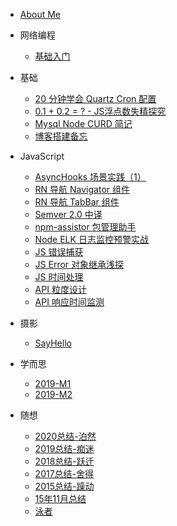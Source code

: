 * [About Me](README.md)

* 网络编程
  * [基础入门](./block-network/README.md)
* 基础
  * [20 分钟学会 Quartz Cron 配置](./block-basic/20-minutes-quartz-cron.md)
  * [0.1 + 0.2 = ? - JS浮点数失精探究](./block-basic/B5-float-number.md)
  * [Mysql Node CURD 简记](./block-basic/B7-mysql-node-curd.md)
  * [博客搭建备忘](./block-basic/how-to-build-a-blog.md)
* JavaScript
  * [AsyncHooks 场景实践（1）](./block-js/node-async-hooks.md)
  * [RN 导航 Navigator 组件](./block-js/B3-rn-navigator-model-2.md)
  * [RN 导航 TabBar 组件](./block-js/B2-rn-navigator-model-1.md)
  * [Semver 2.0 中译](./block-js/B1-note-semver.md)
  * [npm-assistor 包管理助手](./block-js/A9-npm-assistor.md)
  * [Node ELK 日志监控预警实战](./block-js/A8-log-elk.md)
  * [JS 错误捕获](./block-js/A7-error-catch.md)
  * [JS Error 对象继承浅探](./block-js/A6-prototype-chain.md)
  * [JS 时间处理](./block-js/A5-JS时间处理.md)
  * [API 粒度设计](./block-js/A4-mini-unit.md)
  * [API 响应时间监测](./block-js/A3-node性能优化-API响应时间监测.md)
* 摄影
  * [SayHello](./block-vlog/say-hello.md)
* 学而思
  * [2019-M1](./block-read/2019-M1.md)
  * [2019-M2](./block-read/2019-M2.md)
* 随想
  * [2020总结-泊然](./block-sight/2020-summary.md)
  * [2019总结-痴迷](./block-sight/2019-summary.md)
  * [2018总结-跃迁](./block-sight/2018-summary.md)
  * [2017总结-舍得](./block-sight/B8-2017总结-舍得.md)
  * [2015总结-躁动](./block-sight/A2-2015年总结.md)
  * [15年11月总结](./block-sight/A1-15年11月总结.md)
  * [泳者](./block-sight/B6-泳者.md)
